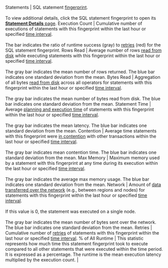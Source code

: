 Statements | SQL statement [fingerprint](ui-statements-page.html#sql-statement-fingerprints).<br><br>To view additional details, click the SQL statement fingerprint to open its [**Statement Details** page](ui-statements-page.html#statement-details-page).
Execution Count | Cumulative number of executions of statements with this fingerprint within the last hour or specified [time interval](#time-interval). <br><br>The bar indicates the ratio of runtime success (gray) to [retries](transactions.html#transaction-retries) (red) for the SQL statement fingerprint.
Rows Read | Average number of rows [read from disk](architecture/life-of-a-distributed-transaction.html#reads-from-the-storage-layer) while executing statements with this fingerprint within the last hour or specified [time interval](#time-interval).<br><br>The gray bar indicates the mean number of rows returned. The blue bar indicates one standard deviation from the mean.
Bytes Read | Aggregation of all bytes [read from disk](architecture/life-of-a-distributed-transaction.html#reads-from-the-storage-layer) across all operators for statements with this fingerprint within the last hour or specified [time interval](#time-interval). <br><br>The gray bar indicates the mean number of bytes read from disk. The blue bar indicates one standard deviation from the mean.
Statement Time | Average [planning and execution time](architecture/sql-layer.html#sql-parser-planner-executor) of statements with this fingerprint within the last hour or specified [time interval](#time-interval). <br><br>The gray bar indicates the mean latency. The blue bar indicates one standard deviation from the mean.
Contention | Average time statements with this fingerprint were [in contention](performance-best-practices-overview.html#understanding-and-avoiding-transaction-contention) with other transactions within the last hour or specified [time interval](#time-interval). <br><br>The gray bar indicates mean contention time. The blue bar indicates one standard deviation from the mean.
Max Memory | Maximum memory used by a statement with this fingerprint at any time during its execution within the last hour or specified [time interval](#time-interval). <br><br>The gray bar indicates the average max memory usage. The blue bar indicates one standard deviation from the mean.
Network | Amount of [data transferred over the network](architecture/reads-and-writes-overview.html) (e.g., between regions and nodes) for statements with this fingerprint within the last hour or specified [time interval](#time-interval). <br><br>If this value is 0, the statement was executed on a single node. <br><br>The gray bar indicates the mean number of bytes sent over the network. The blue bar indicates one standard deviation from the mean.
Retries | Cumulative number of [retries](transactions.html#transaction-retries) of statements with this fingerprint within the last hour or specified [time interval](#time-interval).
% of All Runtime  | This statistic represents how much time this statement fingerprint took to execute compared to all other statements that were executed within the time period. It is expressed as a percentage. The runtime is the mean execution latency multiplied by the execution count.
  |  